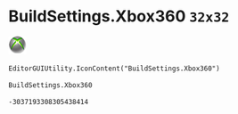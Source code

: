 # BuildSettings.Xbox360 `32x32`
<img src="/img/BuildSettings.Xbox360.png" width=32 height=32>

``` CSharp
EditorGUIUtility.IconContent("BuildSettings.Xbox360")
```
```
BuildSettings.Xbox360
```
```
-3037193308305438414
```
